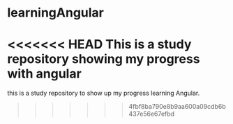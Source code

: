 # learningAngular
<<<<<<< HEAD
This is a study repository showing my progress with angular
=======
this is a study repository to show up my progress learning Angular.
>>>>>>> 4fbf8ba790e8b9aa600a09cdb6b437e56e67efbd
